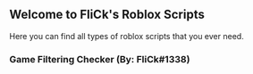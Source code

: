 ## Welcome to FliCk's Roblox Scripts

Here you can find all types of roblox scripts that you ever need.

### Game Filtering Checker (By: FliCk#1338)

